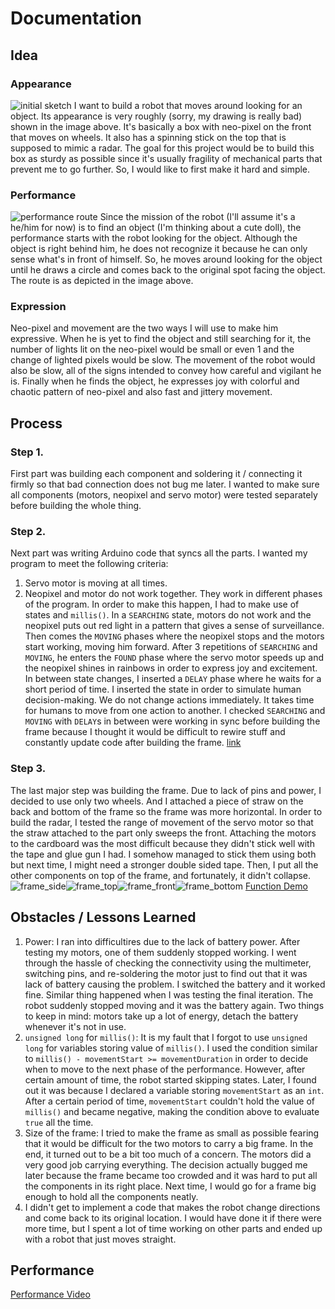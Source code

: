 # Documentation
## Idea
### Appearance
![initial sketch](./images/sketch.jpg)
I want to build a robot that moves around looking for an object. Its appearance is very roughly (sorry, my drawing is really bad) shown in the image above. It's basically a box with neo-pixel on the front that moves on wheels. It also has a spinning stick on the top that is supposed to mimic a radar. The goal for this project would be to build this box as sturdy as possible since it's usually fragility of mechanical parts that prevent me to go further. So, I would like to first make it hard and simple. 
### Performance
![performance route](./images/performance_routes.jpg)
Since the mission of the robot (I'll assume it's a he/him for now) is to find an object (I'm thinking about a cute doll), the performance starts with the robot looking for the object. Although the object is right behind him, he does not recognize it because he can only sense what's in front of himself. So, he moves around looking for the object until he draws a circle and comes back to the original spot facing the object. The route is as depicted in the image above.
### Expression
Neo-pixel and movement are the two ways I will use to make him expressive. When he is yet to find the object and still searching for it, the number of lights lit on the neo-pixel would be small or even 1 and the change of lighted pixels would be slow. The movement of the robot would also be slow, all of the signs intended to convey how careful and vigilant he is. Finally when he finds the object, he expresses joy with colorful and chaotic pattern of neo-pixel and also fast and jittery movement.
## Process
### Step 1.
First part was building each component and soldering it / connecting it firmly so that bad connection does not bug me later. I wanted to make sure all components (motors, neopixel and servo motor) were tested separately before building the whole thing.
### Step 2. 
Next part was writing Arduino code that syncs all the parts. I wanted my program to meet the following criteria:
1. Servo motor is moving at all times.
2. Neopixel and motor do not work together. They work in different phases of the program.
In order to make this happen, I had to make use of states and `millis()`. In a `SEARCHING` state, motors do not work and the neopixel puts out red light in a pattern that gives a sense of surveillance. Then comes the `MOVING` phases where the neopixel stops and the motors start working, moving him forward. After 3 repetitions of `SEARCHING` and `MOVING`, he enters the `FOUND` phase where the servo motor speeds up and the neopixel shines in rainbows in order to express joy and excitement. 
In between state changes, I inserted a `DELAY` phase where he waits for a short period of time. I inserted the state in order to simulate human decision-making. We do not change actions immediately. It takes time for humans to move from one action to another. 
I checked `SEARCHING` and `MOVING` with `DELAY`s in between were working in sync before building the frame because I thought it would be difficult to rewire stuff and constantly update code after building the frame.
[link](https://youtu.be/lY9TRG7qjzc "sync components")
### Step 3. 
The last major step was building the frame. Due to lack of pins and power, I decided to use only two wheels. And I attached a piece of straw on the back and bottom of the frame so the frame was more horizontal. 
In order to build the radar, I tested the range of movement of the servo motor so that the straw attached to the part only sweeps the front. 
Attaching the motors to the cardboard was the most difficult because they didn't stick well with the tape and glue gun I had. I somehow managed to stick them using both but next time, I might need a stronger double sided tape.
Then, I put all the other components on top of the frame, and fortunately, it didn't collapse.
![frame_side](./images/frame_side.jpg)![frame_top](./images/frame_top.jpg)![frame_front](./images/frame_front.jpg)![frame_bottom](./images/frame_bottom.jpg)
[Function Demo](https://youtu.be/3j9IytzPoEM "function demo")
## Obstacles / Lessons Learned
1. Power: I ran into difficultires due to the lack of battery power. After testing my motors, one of them suddenly stopped working. I went through the hassle of checking the connectivity using the multimeter, switching pins, and re-soldering the motor just to find out that it was lack of battery causing the problem. I switched the battery and it worked fine. Similar thing happened when I was testing the final iteration. The robot suddenly stopped moving and it was the battery again. Two things to keep in mind: motors take up a lot of energy, detach the battery whenever it's not in use.
2. `unsigned long` for `millis()`: It is my fault that I forgot to use `unsigned long` for variables storing value of `millis()`. I used the condition similar to `millis() - movementStart >= movementDuration` in order to decide when to move to the next phase of the performance. However, after certain amount of time, the robot started skipping states. Later, I found out it was because I declared a variable storing `movementStart` as an `int`. After a certain period of time, `movementStart` couldn't hold the value of `millis()` and became negative, making the condition above to evaluate `true` all the time.
3. Size of the frame: I tried to make the frame as small as possible fearing that it would be difficult for the two motors to carry a big frame. In the end, it turned out to be a bit too much of a concern. The motors did a very good job carrying everything. The decision actually bugged me later because the frame became too crowded and it was hard to put all the components in its right place. Next time, I would go for a frame big enough to hold all the components neatly.
4. I didn't get to implement a code that makes the robot change directions and come back to its original location. I would have done it if there were more time, but I spent a lot of time working on other parts and ended up with a robot that just moves straight.
## Performance
[Performance Video](https://youtu.be/WhQKYuNFyzI "finding nishinoya")